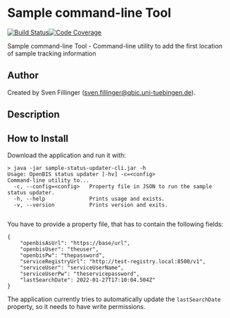 # Sample command-line Tool

[![Build Status](https://travis-ci.com/qbicsoftware/sample-status-updater-cli.svg?branch=development)](https://travis-ci.com/qbicsoftware/sample-status-updater-cli)[![Code Coverage]( https://codecov.io/gh/qbicsoftware/sample-status-updater-cli/branch/development/graph/badge.svg)](https://codecov.io/gh/qbicsoftware/sample-status-updater-cli)

Sample command-line Tool - Command-line utility to add the first location of sample tracking information

## Author
Created by Sven Fillinger (sven.fillinger@qbic.uni-tuebingen.de).

## Description

## How to Install

Download the application and run it with:

```
> java -jar sample-status-updater-cli.jar -h
Usage: OpenBIS status updater [-hv] -c=<config>
Command-line utility to...
  -c, --config=<config>   Property file in JSON to run the sample status updater.
  -h, --help              Prints usage and exists.
  -v, --version           Prints version and exits.


```

You have to provide a property file, that has to contain the following fields:

```
{
    "openbisAsUrl": "https://base/url",
    "openbisUser": "theuser",
    "openbisPw": "thepassword", 
    "serviceRegistryUrl": "http://test-registry.local:8500/v1",
    "serviceUser": "serviceUserName",
    "serviceUserPw": "theservicepassword",
    "lastSearchDate": 2022-01-27T17:10:04.504Z"
}
```

The application currently tries to automatically update the `lastSearchDate` property, so it needs to have write permissions. 
